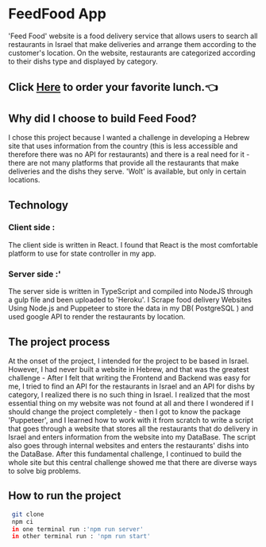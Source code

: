# FeedFood App
'Feed Food' website is a food delivery service that allows users to search all restaurants in Israel that make deliveries and arrange them according to the customer's location.
On the website, restaurants are categorized according to their dishs type  and displayed by category.

## Click [Here](https://feed-food.herokuapp.com/) to order your favorite lunch.👈

## Why did I choose to build Feed Food?
I chose this project because I wanted a challenge in developing a Hebrew site that uses information from the country (this is less accessible and therefore there was no API for restaurants) and there is a real need for it - there are not many platforms that provide all the restaurants that make deliveries and the dishs they serve.
'Wolt' is available, but only in certain locations.
## Technology
### Client side :
The client side is written in React. I found that React is the most comfortable platform to use for state controller in my app.
### Server side :'
The server side is written in TypeScript and compiled into NodeJS through a gulp file and been uploaded to 'Heroku'. 
I Scrape food delivery Websites Using Node.js and Puppeteer 
to store the data in my DB( PostgreSQL ) and used google API to render the restaurants by location.

## The project process
At the onset of the project, I intended for the project to be based in Israel. However, I had never built a website in Hebrew, and that was the greatest challenge -
After I felt that writing the Frontend and Backend was easy for me, I tried to find an API for the restaurants in Israel and an API for dishs by category, I realized there is no such thing in Israel.
I realized that the most essential thing on my website was not found at all and there I wondered if I should change the project completely - then I got to know the package 'Puppeteer', and I learned how to work with it from scratch to write a script that goes through a website that stores all the restaurants that do delivery in Israel and enters information from the website into my DataBase. The script also goes through internal websites and enters the restaurants' dishs into the DataBase.
After this fundamental challenge, I continued to build the whole site but this central challenge showed me that there are diverse ways to solve big problems.
 ## How to run the project 
```bash
 git clone
 npm ci
 in one terminal run :'npm run server'
 in other terminal run : 'npm run start'
```
